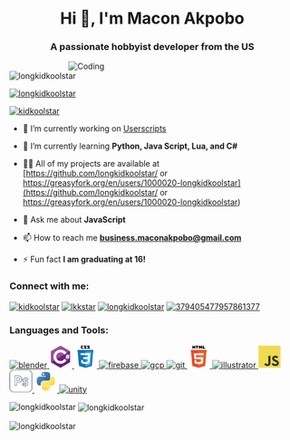 <h1 align="center">Hi 👋, I'm Macon Akpobo</h1>
<h3 align="center">A passionate hobbyist developer from the US</h3>
<img align="right" alt="Coding" Width="400" src"https://raw.githubusercontent.com/jsuarezruiz/jsuarezruiz/master/images/coding.gif>

<p align="left"> <img src="https://komarev.com/ghpvc/?username=longkidkoolstar&label=Profile%20views&color=0e75b6&style=flat" alt="longkidkoolstar" /> </p>

<p align="left"> <a href="https://github.com/ryo-ma/github-profile-trophy"><img src="https://github-profile-trophy.vercel.app/?username=longkidkoolstar" alt="longkidkoolstar" /></a> </p>

<p align="left"> <a href="https://twitter.com/kidkoolstar" target="blank"><img src="https://img.shields.io/twitter/follow/kidkoolstar?logo=twitter&style=for-the-badge" alt="kidkoolstar" /></a> </p>

- 🔭 I’m currently working on [Userscripts](https://greasyfork.org/en/users/1000020-longkidkoolstar)

- 🌱 I’m currently learning **Python, Java Script, Lua, and C#**

- 👨‍💻 All of my projects are available at [https://github.com/longkidkoolstar/ or https://greasyfork.org/en/users/1000020-longkidkoolstar](https://github.com/longkidkoolstar/ or https://greasyfork.org/en/users/1000020-longkidkoolstar)

- 💬 Ask me about **JavaScript**

- 📫 How to reach me **business.maconakpobo@gmail.com**

- ⚡ Fun fact **I am graduating at 16!**

<h3 align="left">Connect with me:</h3>
<p align="left">
<a href="https://twitter.com/kidkoolstar" target="blank"><img align="center" src="https://raw.githubusercontent.com/rahuldkjain/github-profile-readme-generator/master/src/images/icons/Social/twitter.svg" alt="kidkoolstar" height="30" width="40" /></a>
<a href="https://instagram.com/lkkstar" target="blank"><img align="center" src="https://raw.githubusercontent.com/rahuldkjain/github-profile-readme-generator/master/src/images/icons/Social/instagram.svg" alt="lkkstar" height="30" width="40" /></a>
<a href="https://www.youtube.com/c/longkidkoolstar" target="blank"><img align="center" src="https://raw.githubusercontent.com/rahuldkjain/github-profile-readme-generator/master/src/images/icons/Social/youtube.svg" alt="longkidkoolstar" height="30" width="40" /></a>
<a href="https://discord.gg/379405477957861377" target="blank"><img align="center" src="https://raw.githubusercontent.com/rahuldkjain/github-profile-readme-generator/master/src/images/icons/Social/discord.svg" alt="379405477957861377" height="30" width="40" /></a>
</p>

<h3 align="left">Languages and Tools:</h3>
<p align="left"> <a href="https://www.blender.org/" target="_blank" rel="noreferrer"> <img src="https://download.blender.org/branding/community/blender_community_badge_white.svg" alt="blender" width="40" height="40"/> </a> <a href="https://www.w3schools.com/cs/" target="_blank" rel="noreferrer"> <img src="https://raw.githubusercontent.com/devicons/devicon/master/icons/csharp/csharp-original.svg" alt="csharp" width="40" height="40"/> </a> <a href="https://www.w3schools.com/css/" target="_blank" rel="noreferrer"> <img src="https://raw.githubusercontent.com/devicons/devicon/master/icons/css3/css3-original-wordmark.svg" alt="css3" width="40" height="40"/> </a> <a href="https://firebase.google.com/" target="_blank" rel="noreferrer"> <img src="https://www.vectorlogo.zone/logos/firebase/firebase-icon.svg" alt="firebase" width="40" height="40"/> </a> <a href="https://cloud.google.com" target="_blank" rel="noreferrer"> <img src="https://www.vectorlogo.zone/logos/google_cloud/google_cloud-icon.svg" alt="gcp" width="40" height="40"/> </a> <a href="https://git-scm.com/" target="_blank" rel="noreferrer"> <img src="https://www.vectorlogo.zone/logos/git-scm/git-scm-icon.svg" alt="git" width="40" height="40"/> </a> <a href="https://www.w3.org/html/" target="_blank" rel="noreferrer"> <img src="https://raw.githubusercontent.com/devicons/devicon/master/icons/html5/html5-original-wordmark.svg" alt="html5" width="40" height="40"/> </a> <a href="https://www.adobe.com/in/products/illustrator.html" target="_blank" rel="noreferrer"> <img src="https://www.vectorlogo.zone/logos/adobe_illustrator/adobe_illustrator-icon.svg" alt="illustrator" width="40" height="40"/> </a> <a href="https://developer.mozilla.org/en-US/docs/Web/JavaScript" target="_blank" rel="noreferrer"> <img src="https://raw.githubusercontent.com/devicons/devicon/master/icons/javascript/javascript-original.svg" alt="javascript" width="40" height="40"/> </a> <a href="https://www.photoshop.com/en" target="_blank" rel="noreferrer"> <img src="https://raw.githubusercontent.com/devicons/devicon/master/icons/photoshop/photoshop-line.svg" alt="photoshop" width="40" height="40"/> </a> <a href="https://www.python.org" target="_blank" rel="noreferrer"> <img src="https://raw.githubusercontent.com/devicons/devicon/master/icons/python/python-original.svg" alt="python" width="40" height="40"/> </a> <a href="https://unity.com/" target="_blank" rel="noreferrer"> <img src="https://www.vectorlogo.zone/logos/unity3d/unity3d-icon.svg" alt="unity" width="40" height="40"/> </a> </p>

<p><img align="left" src="https://github-readme-stats.vercel.app/api/top-langs?username=longkidkoolstar&show_icons=true&locale=en&layout=compact" alt="longkidkoolstar" /></p>

<p>&nbsp;<img align="center" src="https://github-readme-stats.vercel.app/api?username=longkidkoolstar&show_icons=true&locale=en" alt="longkidkoolstar" /></p>

<p><img align="center" src="https://github-readme-streak-stats.herokuapp.com/?user=longkidkoolstar&" alt="longkidkoolstar" /></p>
